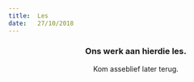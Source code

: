 ```yaml
---
title:  Les
date:   27/10/2018
---
```


### <center>Ons werk aan hierdie les.</center>
<center>Kom asseblief later terug.</center>
